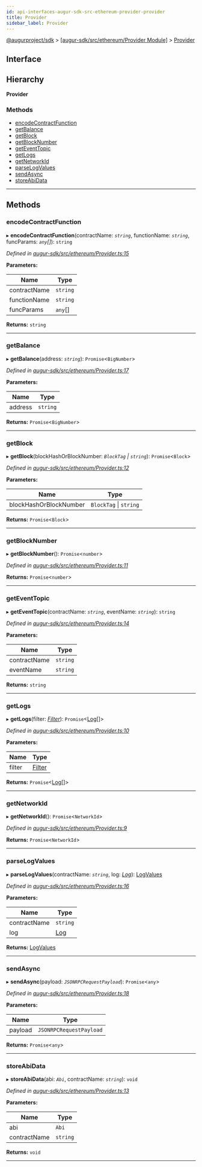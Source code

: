 ```yaml
---
id: api-interfaces-augur-sdk-src-ethereum-provider-provider
title: Provider
sidebar_label: Provider
---
```


[@augurproject/sdk](api-readme.md) > [[augur-sdk/src/ethereum/Provider Module]](api-modules-augur-sdk-src-ethereum-provider-module.md) > [Provider](api-interfaces-augur-sdk-src-ethereum-provider-provider.md)

## Interface

## Hierarchy

**Provider**

### Methods

* [encodeContractFunction](api-interfaces-augur-sdk-src-ethereum-provider-provider.md#encodecontractfunction)
* [getBalance](api-interfaces-augur-sdk-src-ethereum-provider-provider.md#getbalance)
* [getBlock](api-interfaces-augur-sdk-src-ethereum-provider-provider.md#getblock)
* [getBlockNumber](api-interfaces-augur-sdk-src-ethereum-provider-provider.md#getblocknumber)
* [getEventTopic](api-interfaces-augur-sdk-src-ethereum-provider-provider.md#geteventtopic)
* [getLogs](api-interfaces-augur-sdk-src-ethereum-provider-provider.md#getlogs)
* [getNetworkId](api-interfaces-augur-sdk-src-ethereum-provider-provider.md#getnetworkid)
* [parseLogValues](api-interfaces-augur-sdk-src-ethereum-provider-provider.md#parselogvalues)
* [sendAsync](api-interfaces-augur-sdk-src-ethereum-provider-provider.md#sendasync)
* [storeAbiData](api-interfaces-augur-sdk-src-ethereum-provider-provider.md#storeabidata)

---

## Methods

<a id="encodecontractfunction"></a>

###  encodeContractFunction

▸ **encodeContractFunction**(contractName: *`string`*, functionName: *`string`*, funcParams: *`any`[]*): `string`

*Defined in [augur-sdk/src/ethereum/Provider.ts:15](https://github.com/AugurProject/augur/blob/3727cd4ec9/packages/augur-sdk/src/ethereum/Provider.ts#L15)*

**Parameters:**

| Name | Type |
| ------ | ------ |
| contractName | `string` |
| functionName | `string` |
| funcParams | `any`[] |

**Returns:** `string`

___
<a id="getbalance"></a>

###  getBalance

▸ **getBalance**(address: *`string`*): `Promise`<`BigNumber`>

*Defined in [augur-sdk/src/ethereum/Provider.ts:17](https://github.com/AugurProject/augur/blob/3727cd4ec9/packages/augur-sdk/src/ethereum/Provider.ts#L17)*

**Parameters:**

| Name | Type |
| ------ | ------ |
| address | `string` |

**Returns:** `Promise`<`BigNumber`>

___
<a id="getblock"></a>

###  getBlock

▸ **getBlock**(blockHashOrBlockNumber: *`BlockTag` \| `string`*): `Promise`<`Block`>

*Defined in [augur-sdk/src/ethereum/Provider.ts:12](https://github.com/AugurProject/augur/blob/3727cd4ec9/packages/augur-sdk/src/ethereum/Provider.ts#L12)*

**Parameters:**

| Name | Type |
| ------ | ------ |
| blockHashOrBlockNumber | `BlockTag` \| `string` |

**Returns:** `Promise`<`Block`>

___
<a id="getblocknumber"></a>

###  getBlockNumber

▸ **getBlockNumber**(): `Promise`<`number`>

*Defined in [augur-sdk/src/ethereum/Provider.ts:11](https://github.com/AugurProject/augur/blob/3727cd4ec9/packages/augur-sdk/src/ethereum/Provider.ts#L11)*

**Returns:** `Promise`<`number`>

___
<a id="geteventtopic"></a>

###  getEventTopic

▸ **getEventTopic**(contractName: *`string`*, eventName: *`string`*): `string`

*Defined in [augur-sdk/src/ethereum/Provider.ts:14](https://github.com/AugurProject/augur/blob/3727cd4ec9/packages/augur-sdk/src/ethereum/Provider.ts#L14)*

**Parameters:**

| Name | Type |
| ------ | ------ |
| contractName | `string` |
| eventName | `string` |

**Returns:** `string`

___
<a id="getlogs"></a>

###  getLogs

▸ **getLogs**(filter: *[Filter](api-interfaces-augur-types-types-logs-filter.md)*): `Promise`<[Log](api-interfaces-augur-types-types-logs-log.md)[]>

*Defined in [augur-sdk/src/ethereum/Provider.ts:10](https://github.com/AugurProject/augur/blob/3727cd4ec9/packages/augur-sdk/src/ethereum/Provider.ts#L10)*

**Parameters:**

| Name | Type |
| ------ | ------ |
| filter | [Filter](api-interfaces-augur-types-types-logs-filter.md) |

**Returns:** `Promise`<[Log](api-interfaces-augur-types-types-logs-log.md)[]>

___
<a id="getnetworkid"></a>

###  getNetworkId

▸ **getNetworkId**(): `Promise`<`NetworkId`>

*Defined in [augur-sdk/src/ethereum/Provider.ts:9](https://github.com/AugurProject/augur/blob/3727cd4ec9/packages/augur-sdk/src/ethereum/Provider.ts#L9)*

**Returns:** `Promise`<`NetworkId`>

___
<a id="parselogvalues"></a>

###  parseLogValues

▸ **parseLogValues**(contractName: *`string`*, log: *[Log](api-interfaces-augur-types-types-logs-log.md)*): [LogValues](api-interfaces-augur-types-types-logs-logvalues.md)

*Defined in [augur-sdk/src/ethereum/Provider.ts:16](https://github.com/AugurProject/augur/blob/3727cd4ec9/packages/augur-sdk/src/ethereum/Provider.ts#L16)*

**Parameters:**

| Name | Type |
| ------ | ------ |
| contractName | `string` |
| log | [Log](api-interfaces-augur-types-types-logs-log.md) |

**Returns:** [LogValues](api-interfaces-augur-types-types-logs-logvalues.md)

___
<a id="sendasync"></a>

###  sendAsync

▸ **sendAsync**(payload: *`JSONRPCRequestPayload`*): `Promise`<`any`>

*Defined in [augur-sdk/src/ethereum/Provider.ts:18](https://github.com/AugurProject/augur/blob/3727cd4ec9/packages/augur-sdk/src/ethereum/Provider.ts#L18)*

**Parameters:**

| Name | Type |
| ------ | ------ |
| payload | `JSONRPCRequestPayload` |

**Returns:** `Promise`<`any`>

___
<a id="storeabidata"></a>

###  storeAbiData

▸ **storeAbiData**(abi: *`Abi`*, contractName: *`string`*): `void`

*Defined in [augur-sdk/src/ethereum/Provider.ts:13](https://github.com/AugurProject/augur/blob/3727cd4ec9/packages/augur-sdk/src/ethereum/Provider.ts#L13)*

**Parameters:**

| Name | Type |
| ------ | ------ |
| abi | `Abi` |
| contractName | `string` |

**Returns:** `void`

___

